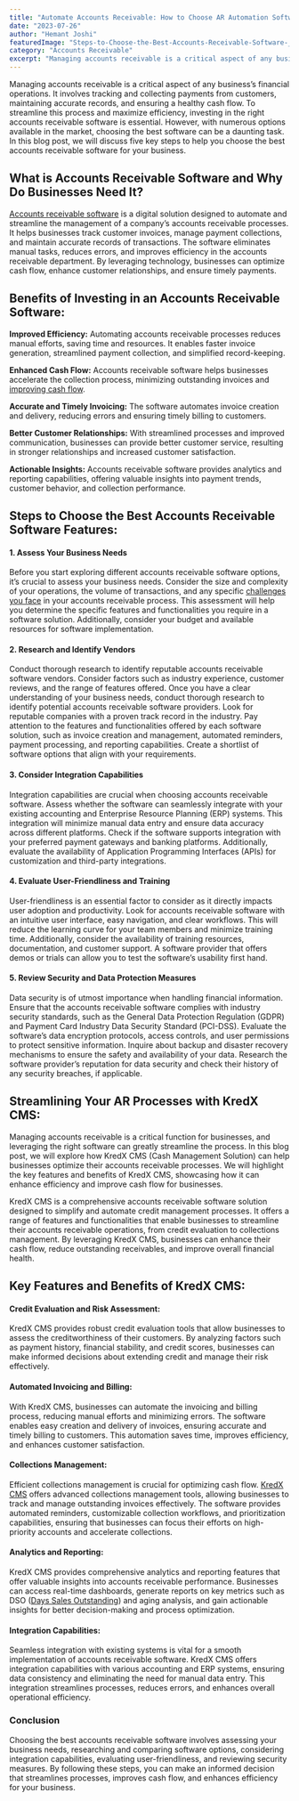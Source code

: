 ```yaml
---
title: "Automate Accounts Receivable: How to Choose AR Automation Software"
date: "2023-07-26"
author: "Hemant Joshi"
featuredImage: "Steps-to-Choose-the-Best-Accounts-Receivable-Software-_1_.webp"
category: "Accounts Receivable"
excerpt: "Managing accounts receivable is a critical aspect of any business's financial operations. It involves tracking and collecting payments from customers, maintaining accurate records, and ensuring a healthy cash flow. To streamline this process and maximize efficiency, investing"
---
```


Managing accounts receivable is a critical aspect of any business’s financial operations. It involves tracking and collecting payments from customers, maintaining accurate records, and ensuring a healthy cash flow. To streamline this process and maximize efficiency, investing in the right accounts receivable software is essential. However, with numerous options available in the market, choosing the best software can be a daunting task. In this blog post, we will discuss five key steps to help you choose the best accounts receivable software for your business.

What is Accounts Receivable Software and Why Do Businesses Need It?
-------------------------------------------------------------------

[Accounts receivable software](https://cms.kredx.com/accounts-receivable/) is a digital solution designed to automate and streamline the management of a company’s accounts receivable processes. It helps businesses track customer invoices, manage payment collections, and maintain accurate records of transactions. The software eliminates manual tasks, reduces errors, and improves efficiency in the accounts receivable department. By leveraging technology, businesses can optimize cash flow, enhance customer relationships, and ensure timely payments.

Benefits of Investing in an Accounts Receivable Software:
---------------------------------------------------------

**Improved Efficiency:** Automating accounts receivable processes reduces manual efforts, saving time and resources. It enables faster invoice generation, streamlined payment collection, and simplified record-keeping.

**Enhanced Cash Flow:** Accounts receivable software helps businesses accelerate the collection process, minimizing outstanding invoices and [improving cash flow](https://cms.kredx.com/blog/how-b2b-cash-flow-management-automation-improves-efficiency/).

**Accurate and Timely Invoicing:** The software automates invoice creation and delivery, reducing errors and ensuring timely billing to customers.

**Better Customer Relationships:** With streamlined processes and improved communication, businesses can provide better customer service, resulting in stronger relationships and increased customer satisfaction.

**Actionable Insights:** Accounts receivable software provides analytics and reporting capabilities, offering valuable insights into payment trends, customer behavior, and collection performance.

Steps to Choose the Best Accounts Receivable Software Features:
---------------------------------------------------------------

#### 1\. Assess Your Business Needs

Before you start exploring different accounts receivable software options, it’s crucial to assess your business needs. Consider the size and complexity of your operations, the volume of transactions, and any specific [challenges you face](https://www.wikihow.com/Face-Challenges) in your accounts receivable process. This assessment will help you determine the specific features and functionalities you require in a software solution. Additionally, consider your budget and available resources for software implementation.

#### 2\. Research and Identify Vendors

Conduct thorough research to identify reputable accounts receivable software vendors. Consider factors such as industry experience, customer reviews, and the range of features offered. Once you have a clear understanding of your business needs, conduct thorough research to identify potential accounts receivable software providers. Look for reputable companies with a proven track record in the industry. Pay attention to the features and functionalities offered by each software solution, such as invoice creation and management, automated reminders, payment processing, and reporting capabilities. Create a shortlist of software options that align with your requirements.

#### 3\. Consider Integration Capabilities

Integration capabilities are crucial when choosing accounts receivable software. Assess whether the software can seamlessly integrate with your existing accounting and Enterprise Resource Planning (ERP) systems. This integration will minimize manual data entry and ensure data accuracy across different platforms. Check if the software supports integration with your preferred payment gateways and banking platforms. Additionally, evaluate the availability of Application Programming Interfaces (APIs) for customization and third-party integrations.

#### 4\. Evaluate User-Friendliness and Training

User-friendliness is an essential factor to consider as it directly impacts user adoption and productivity. Look for accounts receivable software with an intuitive user interface, easy navigation, and clear workflows. This will reduce the learning curve for your team members and minimize training time. Additionally, consider the availability of training resources, documentation, and customer support. A software provider that offers demos or trials can allow you to test the software’s usability first hand.

#### 5\. Review Security and Data Protection Measures

Data security is of utmost importance when handling financial information. Ensure that the accounts receivable software complies with industry security standards, such as the General Data Protection Regulation (GDPR) and Payment Card Industry Data Security Standard (PCI-DSS). Evaluate the software’s data encryption protocols, access controls, and user permissions to protect sensitive information. Inquire about backup and disaster recovery mechanisms to ensure the safety and availability of your data. Research the software provider’s reputation for data security and check their history of any security breaches, if applicable.

Streamlining Your AR Processes with KredX CMS:
----------------------------------------------

Managing accounts receivable is a critical function for businesses, and leveraging the right software can greatly streamline the process. In this blog post, we will explore how KredX CMS (Cash Management Solution) can help businesses optimize their accounts receivable processes. We will highlight the key features and benefits of KredX CMS, showcasing how it can enhance efficiency and improve cash flow for businesses.

KredX CMS is a comprehensive accounts receivable software solution designed to simplify and automate credit management processes. It offers a range of features and functionalities that enable businesses to streamline their accounts receivable operations, from credit evaluation to collections management. By leveraging KredX CMS, businesses can enhance their cash flow, reduce outstanding receivables, and improve overall financial health.

Key Features and Benefits of KredX CMS:
---------------------------------------

#### Credit Evaluation and Risk Assessment:

KredX CMS provides robust credit evaluation tools that allow businesses to assess the creditworthiness of their customers. By analyzing factors such as payment history, financial stability, and credit scores, businesses can make informed decisions about extending credit and manage their risk effectively.

#### Automated Invoicing and Billing:

With KredX CMS, businesses can automate the invoicing and billing process, reducing manual efforts and minimizing errors. The software enables easy creation and delivery of invoices, ensuring accurate and timely billing to customers. This automation saves time, improves efficiency, and enhances customer satisfaction.

#### Collections Management:

Efficient collections management is crucial for optimizing cash flow. [KredX CMS](https://cms.kredx.com/) offers advanced collections management tools, allowing businesses to track and manage outstanding invoices effectively. The software provides automated reminders, customizable collection workflows, and prioritization capabilities, ensuring that businesses can focus their efforts on high-priority accounts and accelerate collections.

#### Analytics and Reporting:

KredX CMS provides comprehensive analytics and reporting features that offer valuable insights into accounts receivable performance. Businesses can access real-time dashboards, generate reports on key metrics such as DSO ([Days Sales Outstanding](https://cms.kredx.com/blog/days-sales-outstanding-dso/)) and aging analysis, and gain actionable insights for better decision-making and process optimization.

#### Integration Capabilities:

Seamless integration with existing systems is vital for a smooth implementation of accounts receivable software. KredX CMS offers integration capabilities with various accounting and ERP systems, ensuring data consistency and eliminating the need for manual data entry. This integration streamlines processes, reduces errors, and enhances overall operational efficiency.

### Conclusion

Choosing the best accounts receivable software involves assessing your business needs, researching and comparing software options, considering integration capabilities, evaluating user-friendliness, and reviewing security measures. By following these steps, you can make an informed decision that streamlines processes, improves cash flow, and enhances efficiency for your business.
